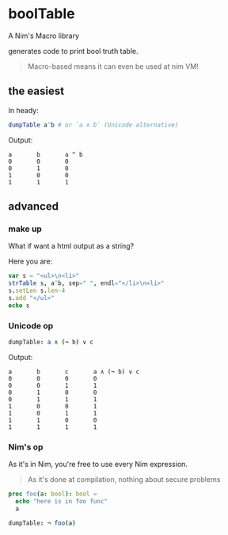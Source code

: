 
# boolTable

A Nim's Macro library

generates code to print bool truth table.

> Macro-based means it can even be used at nim VM!

## the easiest
In heady:

```Nim
dumpTable a^b # or `a ∧ b` (Unicode alternative)
```

Output:
```
a       b       a ^ b
0       0       0
0       1       0
1       0       0
1       1       1
```

## advanced

### make up
What if want a html output as a string?

Here you are:

```Nim
var s = "<ul>\n<li>"
strTable s, a^b, sep=" ", endl="</li>\n<li>"
s.setLen s.len-4
s.add "</ul>"
echo s
```

### Unicode op

```Nim
dumpTable: a ∧ (¬ b) ∨ c
```

Output:

```
a       b       c       a ∧ (¬ b) ∨ c
0       0       0       0
0       0       1       1
0       1       0       0
0       1       1       1
1       0       0       1
1       0       1       1
1       1       0       0
1       1       1       1
```

### Nim's op

As it's in Nim, you're free to use every Nim expression.

> As it's done at compilation, nothing about secure problems

```Nim
proc foo(a: bool): bool =
  echo "here is in foo func"
  a

dumpTable: ¬ foo(a)
```
